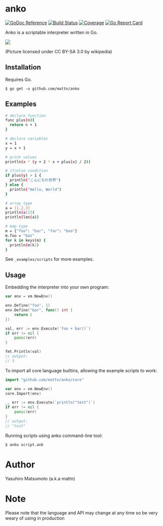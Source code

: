# anko

[![GoDoc Reference](https://godoc.org/github.com/mattn/anko/vm?status.svg)](http://godoc.org/github.com/mattn/anko/vm)
[![Build Status](https://travis-ci.org/mattn/anko.png?branch=master)](https://travis-ci.org/mattn/anko)
[![Coverage](https://gocover.io/_badge/github.com/mattn/anko/vm)](https://gocover.io/github.com/mattn/anko/vm#)
[![Go Report Card](https://goreportcard.com/badge/github.com/mattn/anko)](https://goreportcard.com/report/github.com/mattn/anko)

Anko is a scriptable interpreter written in Go.

![](https://raw.githubusercontent.com/mattn/anko/master/anko.png)

(Picture licensed under CC BY-SA 3.0 by wikipedia)

## Installation
Requires Go.
```
$ go get -u github.com/mattn/anko
```

## Examples

```bash
# declare function
func plus(n){
  return n + 1
}

# declare variables
x = 1
y = x + 1

# print values 
println(x * (y + 2 * x + plus(x) / 2))

# if/else condition
if plus(y) > 1 {
  println("こんにちわ世界")
} else {
  println("Hello, World")
}

# array type
a = [1,2,3]
println(a[2])
println(len(a))

# map type
m = {"foo": "bar", "far": "boo"}
m.foo = "baz"
for k in keys(m) {
  println(m[k])
}
```

See `_examples/scripts` for more examples.



## Usage

Embedding the interpreter into your own program:

```Go
var env = vm.NewEnv()

env.Define("foo", 1)
env.Define("bar", func() int {
	return 2
})

val, err := env.Execute(`foo + bar()`)
if err != nil {
	panic(err)
}

fmt.Println(val) 
// output:
// 3
```

To import all core language builtins, allowing the example scripts to work:

```Go
import "github.com/mattn/anko/core"

var env = vm.NewEnv()
core.Import(env)

_, err := env.Execute(`println("test")`)
if err != nil {
	panic(err)
}
// output:
// "test"
```

Running scripts using anko command-line tool:

```
$ anko script.ank
```

# Author

Yasuhiro Matsumoto (a.k.a mattn)

# Note

Please note that the language and API may change at any time so be very weary of using in production
